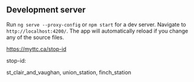 
## Development server

Run `ng serve --proxy-config` or `npm start`  for a dev server. Navigate to `http://localhost:4200/`. The app will automatically reload if you change any of the source files.

https://myttc.ca/stop-id

stop-id:

st_clair_and_vaughan,  union_station, finch_station
